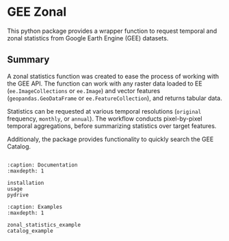 # GEE Zonal

This python package provides a wrapper function to request temporal and zonal statistics from Google Earth Engine (GEE) datasets.

## Summary

A zonal statistics function was created to ease the process of working with the GEE API. The function can work with any raster data loaded to EE (`ee.ImageCollections` or `ee.Image`) and vector features (`geopandas.GeoDataFrame` or `ee.FeatureCollection`), and returns tabular data.

Statistics can be requested at various temporal resolutions (`original` frequency, `monthly`, or `annual`). The workflow conducts pixel-by-pixel temporal aggregations, before summarizing statistics over target features.

Additionaly, the package provides functionality to quickly search the GEE Catalog.

```{note} This project is under active development.
```

```{toctree}
:caption: Documentation
:maxdepth: 1

installation
usage
pydrive
```

```{toctree}
:caption: Examples
:maxdepth: 1

zonal_statistics_example
catalog_example
```